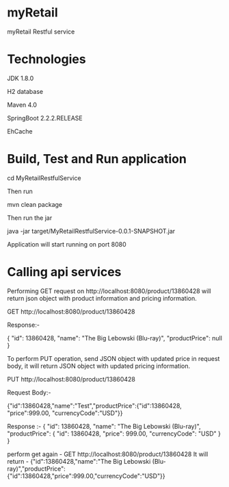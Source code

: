 # myRetail
myRetail Restful service

# Technologies

JDK 1.8.0

H2 database

Maven 4.0

SpringBoot 2.2.2.RELEASE

EhCache 

# Build, Test and Run application 


cd MyRetailRestfulService

Then run 

mvn clean package

Then run the jar

java -jar target/MyRetailRestfulService-0.0.1-SNAPSHOT.jar

Application will start running on port 8080


# Calling api services

Performing GET request on http://localhost:8080/product/13860428 will return json object with product information and pricing information.

GET http://localhost:8080/product/13860428

Response:-

{
  "id": 13860428,
  "name": "The Big Lebowski (Blu-ray)",
  "productPrice": null
}


To perform PUT operation, send JSON object with updated price in request body, it will return JSON object with updated pricing information.

PUT http://localhost:8080/product/13860428

Request Body:-

{"id":13860428,"name":"Test","productPrice":{"id":13860428, "price":999.00, "currencyCode":"USD"}}


Response :-
{
    "id": 13860428,
    "name": "The Big Lebowski (Blu-ray)",
    "productPrice": {
        "id": 13860428,
        "price": 999.00,
        "currencyCode": "USD"
    }
}

perform get again - GET http://localhost:8080/product/13860428
It will return - 
{"id":13860428,"name":"The Big Lebowski (Blu-ray)","productPrice":{"id":13860428,"price":999.00,"currencyCode":"USD"}}



